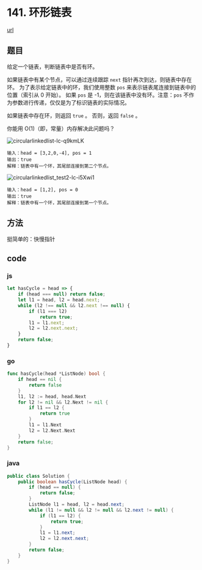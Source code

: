 # 141. 环形链表

[url](https://leetcode-cn.com/problems/linked-list-cycle/)


## 题目

给定一个链表，判断链表中是否有环。

如果链表中有某个节点，可以通过连续跟踪 `next` 指针再次到达，则链表中存在环。 为了表示给定链表中的环，我们使用整数 `pos` 来表示链表尾连接到链表中的位置（索引从 0 开始）。 如果 `pos` 是 -1，则在该链表中没有环。注意：`pos` 不作为参数进行传递，仅仅是为了标识链表的实际情况。

如果链表中存在环，则返回 `true` 。 否则，返回 `false` 。

你能用 O(1)（即，常量）内存解决此问题吗？

![circularlinkedlist-lc-q9kmLK](https://cdn.jsdelivr.net/gh/DreamCats/imgs@main/uPic/circularlinkedlist-lc-q9kmLK.png)
```
输入：head = [3,2,0,-4], pos = 1
输出：true
解释：链表中有一个环，其尾部连接到第二个节点。
```

![circularlinkedlist_test2-lc-i5Xwi1](https://cdn.jsdelivr.net/gh/DreamCats/imgs@main/uPic/circularlinkedlist_test2-lc-i5Xwi1.png)
```
输入：head = [1,2], pos = 0
输出：true
解释：链表中有一个环，其尾部连接到第一个节点。
```

## 方法


挺简单的：快慢指针

## code

### js

```js
let hasCycle = head => {
    if (head === null) return false;
    let l1 = head, l2 = head.next;
    while (l2 !== null && l2.next !== null) {
        if (l1 === l2)
            return true;
        l1 = l1.next;
        l2 = l2.next.next;
    }
    return false;
}
```

### go

```go
func hasCycle(head *ListNode) bool {
    if head == nil {
        return false
    }
    l1, l2 := head, head.Next
    for l2 != nil && l2.Next != nil {
        if l1 == l2 {
            return true
        }
        l1 = l1.Next
        l2 = l2.Next.Next
    }
    return false;
}
```

### java

```java
public class Solution {
    public boolean hasCycle(ListNode head) {
        if (head == null) {
            return false;
        }
        ListNode l1 = head, l2 = head.next;
        while (l1 != null && l2 != null && l2.next != null) {
            if (l1 == l2) {
                return true;
            }
            l1 = l1.next;
            l2 = l2.next.next;
        }
        return false;
    }
}
```

